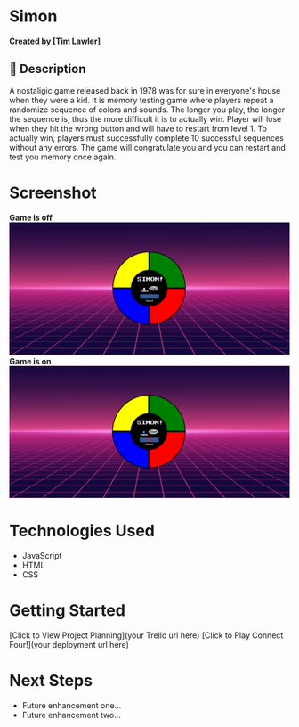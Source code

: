 # Simon
**Created by [Tim Lawler]**

## 📘 Description
A nostaligic game released back in 1978 was for sure in everyone's house when they were a kid.  It is memory testing game where players repeat a randomize sequence of colors and sounds.  The longer you play, the longer the sequence is, thus the more difficult it is to actually win.  Player will lose when they hit the wrong button and will have to restart from level 1.  To actually win, players must successfully complete 10 successful sequences without any errors.  The game will congratulate you and you can restart and test you memory once again.

# Screenshot

**Game is off** <img src="/images/SimonOff.png" alt="screenshot">
**Game is on** <img src="/images/SimonOn.png" alt="screenshot">



# Technologies Used


- JavaScript
- HTML
- CSS

# Getting Started

[Click to View Project Planning](your Trello url here)
[Click to Play Connect Four!](your deployment url here)

# Next Steps

- Future enhancement one...
- Future enhancement two... 
